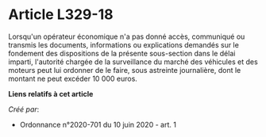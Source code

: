 # Article L329-18

Lorsqu'un opérateur économique n'a pas donné accès, communiqué ou transmis les documents, informations ou explications
demandés sur le fondement des dispositions de la présente sous-section dans le délai imparti, l'autorité chargée de la
surveillance du marché des véhicules et des moteurs peut lui ordonner de le faire, sous astreinte journalière, dont le
montant ne peut excéder 10 000 euros.

**Liens relatifs à cet article**

_Créé par_:

  - Ordonnance n°2020-701 du 10 juin 2020 - art. 1
